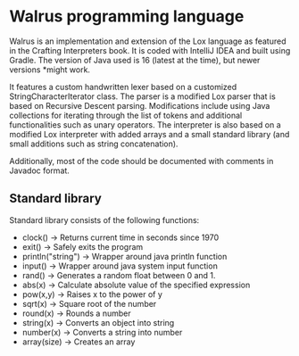 # Walrus programming language

Walrus is an implementation and extension of the Lox language as featured in the Crafting Interpreters book. It is coded with IntelliJ IDEA and built using Gradle. The version of Java used is 16 (latest at the time), but newer versions *might work.

It features a custom handwritten lexer based on a customized StringCharacterIterator class. The parser is a modified Lox parser that is based on Recursive Descent parsing. Modifications include using Java collections for iterating through the list of tokens and additional functionalities such as unary operators. The interpreter is also based on a modified Lox interpreter with added arrays and a small standard library (and small additions such as string concatenation).

Additionally, most of the code should be documented with comments in Javadoc format.

## Standard library

Standard library consists of the following functions:
* clock() -> Returns current time in seconds since 1970
* exit() -> Safely exits the program
* println("string") -> Wrapper around java println function
* input() -> Wrapper around java system input function
* rand() -> Generates a random float between 0 and 1.
* abs(x) -> Calculate absolute value of the specified expression
* pow(x,y) -> Raises x to the power of y
* sqrt(x) -> Square root of the number
* round(x) -> Rounds a number
* string(x) -> Converts an object into string
* number(x) -> Converts a string into number
* array(size) -> Creates an array